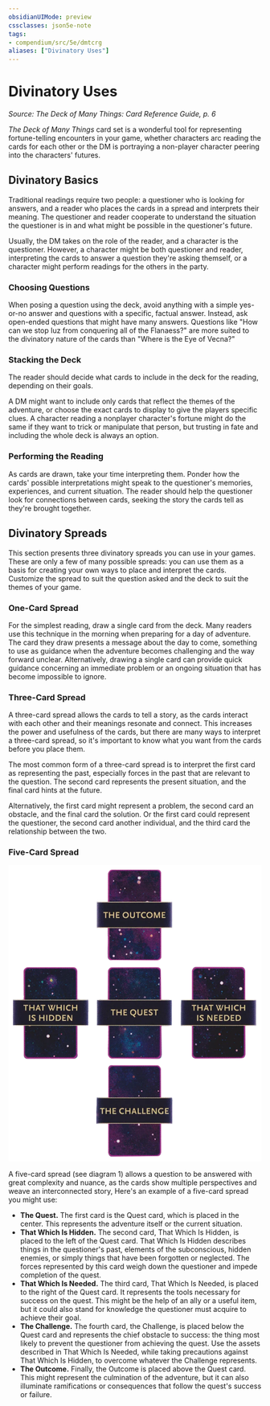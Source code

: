 ```yaml
---
obsidianUIMode: preview
cssclasses: json5e-note
tags:
- compendium/src/5e/dmtcrg
aliases: ["Divinatory Uses"]
---
```

# Divinatory Uses
*Source: The Deck of Many Things: Card Reference Guide, p. 6* 

*The Deck of Many Things* card set is a wonderful tool for representing fortune-telling encounters in your game, whether characters arc reading the cards for each other or the DM is portraying a non-player character peering into the characters' futures.

## Divinatory Basics

Traditional readings require two people: a questioner who is looking for answers, and a reader who places the cards in a spread and interprets their meaning. The questioner and reader cooperate to understand the situation the questioner is in and what might be possible in the questioner's future.

Usually, the DM takes on the role of the reader, and a character is the questioner. However, a character might be both questioner and reader, interpreting the cards to answer a question they're asking themself, or a character might perform readings for the others in the party.

### Choosing Questions

When posing a question using the deck, avoid anything with a simple yes-or-no answer and questions with a specific, factual answer. Instead, ask open-ended questions that might have many answers. Questions like "How can we stop Iuz from conquering all of the Flanaess?" are more suited to the divinatory nature of the cards than "Where is the Eye of Vecna?"

### Stacking the Deck

The reader should decide what cards to include in the deck for the reading, depending on their goals.

A DM might want to include only cards that reflect the themes of the adventure, or choose the exact cards to display to give the players specific clues. A character reading a nonplayer character's fortune might do the same if they want to trick or manipulate that person, but trusting in fate and including the whole deck is always an option.

### Performing the Reading

As cards are drawn, take your time interpreting them. Ponder how the cards' possible interpretations might speak to the questioner's memories, experiences, and current situation. The reader should help the questioner look for connections between cards, seeking the story the cards tell as they're brought together.

## Divinatory Spreads

This section presents three divinatory spreads you can use in your games. These are only a few of many possible spreads: you can use them as a basis for creating your own ways to place and interpret the cards. Customize the spread to suit the question asked and the deck to suit the themes of your game.

### One-Card Spread

For the simplest reading, draw a single card from the deck. Many readers use this technique in the morning when preparing for a day of adventure. The card they draw presents a message about the day to come, something to use as guidance when the adventure becomes challenging and the way forward unclear. Alternatively, drawing a single card can provide quick guidance concerning an immediate problem or an ongoing situation that has become impossible to ignore.

### Three-Card Spread

A three-card spread allows the cards to tell a story, as the cards interact with each other and their meanings resonate and connect. This increases the power and usefulness of the cards, but there are many ways to interpret a three-card spread, so it's important to know what you want from the cards before you place them.

The most common form of a three-card spread is to interpret the first card as representing the past, especially forces in the past that are relevant to the question. The second card represents the present situation, and the final card hints at the future.

Alternatively, the first card might represent a problem, the second card an obstacle, and the final card the solution. Or the first card could represent the questioner, the second card another individual, and the third card the relationship between the two.

### Five-Card Spread

![Diagram 1: Five-Card Spread](https://raw.githubusercontent.com/5etools-mirror-3/5etools-img/main/book/DMTCRG/Five-Card%20Spread.webp#center)

A five-card spread (see diagram 1) allows a question to be answered with great complexity and nuance, as the cards show multiple perspectives and weave an interconnected story, Here's an example of a five-card spread you might use:

- **The Quest.** The first card is the Quest card, which is placed in the center. This represents the adventure itself or the current situation.  
- **That Which Is Hidden.** The second card, That Which Is Hidden, is placed to the left of the Quest card. That Which Is Hidden describes things in the questioner's past, elements of the subconscious, hidden enemies, or simply things that have been forgotten or neglected. The forces represented by this card weigh down the questioner and impede completion of the quest.  
- **That Which Is Needed.** The third card, That Which Is Needed, is placed to the right of the Quest card. It represents the tools necessary for success on the quest. This might be the help of an ally or a useful item, but it could also stand for knowledge the questioner must acquire to achieve their goal.  
- **The Challenge.** The fourth card, the Challenge, is placed below the Quest card and represents the chief obstacle to success: the thing most likely to prevent the questioner from achieving the quest. Use the assets described in That Which Is Needed, while taking precautions against That Which Is Hidden, to overcome whatever the Challenge represents.  
- **The Outcome.** Finally, the Outcome is placed above the Quest card. This might represent the culmination of the adventure, but it can also illuminate ramifications or consequences that follow the quest's success or failure.